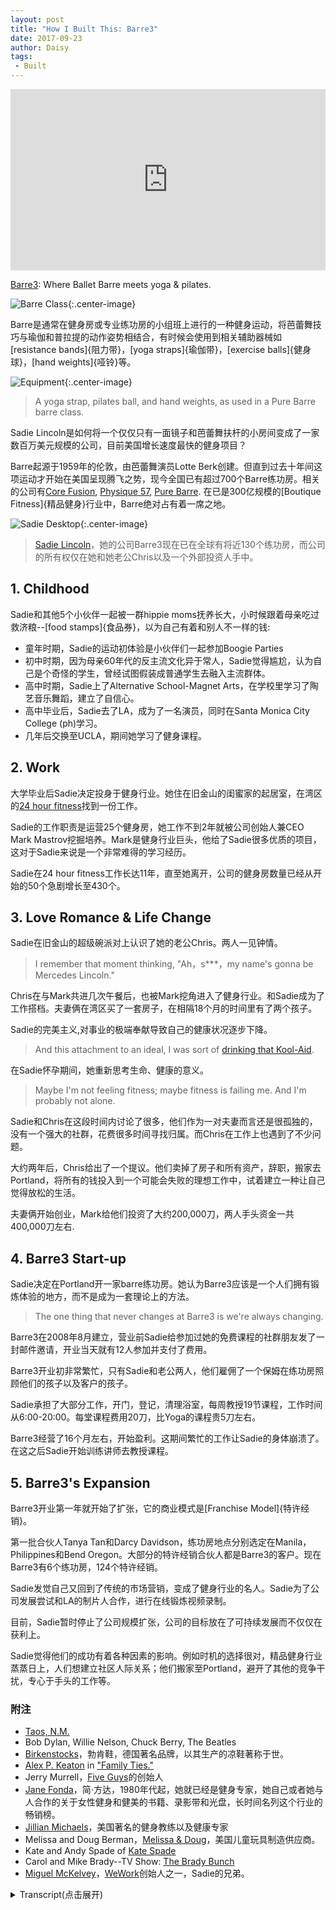 ```yaml
---
layout: post
title: "How I Built This: Barre3"
date: 2017-09-23
author: Daisy
tags:
 - Built
---
```


<iframe src="https://www.npr.org/player/embed/549459732/549579955" width="100%" height="290" frameborder="0" scrolling="no" title="NPR embedded audio player"></iframe>

[Barre3](http://barre3.com): Where Ballet Barre meets yoga & pilates.

![Barre Class](https://upload.wikimedia.org/wikipedia/commons/6/61/Barre_class_5.jpg){:.center-image}

Barre是通常在健身房或专业练功房的小组班上进行的一种健身运动，将芭蕾舞技巧与瑜伽和普拉提的动作姿势相结合，有时候会使用到相关辅助器械如[resistance bands]{阻力带}，[yoga straps]{瑜伽带}，[exercise balls]{健身球}，[hand weights]{哑铃}等。

![Equipment](https://upload.wikimedia.org/wikipedia/commons/thumb/9/93/Barre_equipment.jpeg/600px-Barre_equipment.jpeg){:.center-image}

> A yoga strap, pilates ball, and hand weights, as used in a Pure Barre barre class.

Sadie Lincoln是如何将一个仅仅只有一面镜子和芭蕾舞扶杆的小房间变成了一家数百万美元规模的公司，目前美国增长速度最快的健身项目？

Barre起源于1959年的伦敦，由芭蕾舞演员Lotte Berk创建。但直到过去十年间这项运动才开始在美国呈现腾飞之势，现今全国已有超过700个Barre练功房。相关的公司有[Core Fusion](http://www.corefusion.net.au), [Physique 57](https://physique57.com), [Pure Barre](http://purebarre.com). 在已是300亿规模的[Boutique Fitness]{精品健身}行业中，Barre绝对占有着一席之地。


![Sadie Desktop](https://barre3.com/assets/about/about-sadie_desktop-ce3433624ad0a1b55e200324256f0bcab775b964555830e5d39c0ad81bb1625c.jpg){:.center-image}

> [Sadie Lincoln](https://barre3.com/sadie)，她的公司Barre3现在已在全球有将近130个练功房，而公司的所有权仅在她和她老公Chris以及一个外部投资人手中。

## 1. Childhood

Sadie和其他5个小伙伴一起被一群hippie moms抚养长大，小时候跟着母亲吃过救济粮--[food stamps]{食品券}，以为自己有着和别人不一样的钱:

 - 童年时期，Sadie的运动初体验是小伙伴们一起参加Boogie Parties
 - 初中时期，因为母亲60年代的反主流文化异于常人，Sadie觉得尴尬，认为自己是个奇怪的学生，曾经试图假装成普通学生去融入主流群体。
 - 高中时期，Sadie上了Alternative School-Magnet Arts，在学校里学习了陶艺音乐舞蹈，建立了自信心。
 - 高中毕业后，Sadie去了LA，成为了一名演员，同时在Santa Monica City College (ph)学习。
 - 几年后交换至UCLA，期间她学习了健身课程。

## 2. Work

大学毕业后Sadie决定投身于健身行业。她住在旧金山的闺蜜家的起居室，在湾区的[24 hour fitness](https://www.24hourfitness.com)找到一份工作。

Sadie的工作职责是运营25个健身房，她工作不到2年就被公司创始人兼CEO Mark Mastrov挖掘培养。Mark是健身行业巨头，他给了Sadie很多优质的项目，这对于Sadie来说是一个非常难得的学习经历。 

Sadie在24 hour fitness工作长达11年，直至她离开，公司的健身房数量已经从开始的50个急剧增长至430个。

## 3. Love Romance & Life Change 

Sadie在旧金山的超级碗派对上认识了她的老公Chris。两人一见钟情。

> I remember that moment thinking, "Ah，s***，my name's gonna be Mercedes Lincoln."

Chris在与Mark共进几次午餐后，也被Mark挖角进入了健身行业。和Sadie成为了工作搭档。夫妻俩在湾区买了一套房子，在相隔18个月的时间里有了两个孩子。

Sadie的完美主义,对事业的极端奉献导致自己的健康状况逐步下降。

> And this attachment to an ideal, I was sort of [drinking that Kool-Aid](https://en.wikipedia.org/wiki/Drinking_the_Kool-Aid).

在Sadie怀孕期间，她重新思考生命、健康的意义。

> Maybe I'm not feeling fitness; maybe fitness is failing me. And I'm probably not alone. 

Sadie和Chris在这段时间内讨论了很多，他们作为一对夫妻而言还是很孤独的，没有一个强大的社群，花费很多时间寻找归属。而Chris在工作上也遇到了不少问题。

大约两年后，Chris给出了一个提议。他们卖掉了房子和所有资产，辞职，搬家去Portland，将所有的钱投入到一个可能会失败的理想工作中，试着建立一种让自己觉得放松的生活。

夫妻俩开始创业，Mark给他们投资了大约200,000刀，两人手头资金一共400,000刀左右.

## 4. Barre3 Start-up

Sadie决定在Portland开一家barre练功房。她认为Barre3应该是一个人们拥有锻炼体验的地方，而不是成为一套理论上的方法。

> The one thing that never changes at Barre3 is we're always changing.

Barre3在2008年8月建立，营业前Sadie给参加过她的免费课程的社群朋友发了一封邮件邀请，开业当天就有12人参加并支付了费用。

Barre3开业初非常繁忙，只有Sadie和老公两人，他们雇佣了一个保姆在练功房照顾他们的孩子以及客户的孩子。

Sadie承担了大部分工作，开门，登记，清理浴室，每周教授19节课程，工作时间从6:00-20:00。每堂课程费用20刀，比Yoga的课程贵5刀左右。

Barre3经营了16个月左右，开始盈利。这期间繁忙的工作让Sadie的身体崩溃了。在这之后Sadie开始训练讲师去教授课程。

## 5. Barre3's Expansion

Barre3开业第一年就开始了扩张，它的商业模式是[Franchise Model]{特许经销}。

第一批合伙人Tanya Tan和Darcy Davidson，练功房地点分别选定在Manila，Philippines和Bend Oregon。大部分的特许经销合伙人都是Barre3的客户。现在Barre3有6个练功房，124个特许经销。

Sadie发觉自己又回到了传统的市场营销，变成了健身行业的名人。Sadie为了公司发展尝试和LA的制片人合作，进行在线锻炼视频录制。

目前，Sadie暂时停止了公司规模扩张，公司的目标放在了可持续发展而不仅仅在获利上。

Sadie觉得他们的成功有着各种因素的影响。例如时机的选择很对，精品健身行业蒸蒸日上，人们想建立社区人际关系；他们搬家至Portland，避开了其他的竞争干扰，专心于手头的工作等。

### 附注

- [Taos, N.M.](https://en.wikipedia.org/wiki/Taos,_New_Mexico)
- Bob Dylan, Willie Nelson, Chuck Berry, The Beatles
- [Birkenstocks](https://en.wikipedia.org/wiki/Birkenstock)，勃肯鞋，德国著名品牌，以其生产的凉鞋著称于世。
- [Alex P. Keaton](https://en.wikipedia.org/wiki/Alex_P._Keaton) in ["Family Ties."](https://en.wikipedia.org/wiki/Family_Ties)
- Jerry Murrell，[Five Guys](https://en.wikipedia.org/wiki/Five_Guys)的创始人
- [Jane Fonda](https://en.wikipedia.org/wiki/Jane_Fonda)，简·方达，1980年代起，她就已经是健身专家，她自己或者她与人合作的关于女性健身和健美的书籍、录影带和光盘，长时间名列这个行业的畅销榜。
- [Jillian Michaels](https://en.wikipedia.org/wiki/Jillian_Michaels)，美国著名的健身教练以及健康专家
- Melissa and Doug Berman，[Melissa & Doug](https://en.wikipedia.org/wiki/Melissa_%26_Doug)，美国儿童玩具制造供应商。
- Kate and Andy Spade of [Kate Spade](https://en.wikipedia.org/wiki/Kate_Spade_New_York)
- Carol and Mike Brady--TV Show: [The Brady Bunch](https://en.wikipedia.org/wiki/The_Brady_Bunch)
- [Miguel McKelvey](https://www.wework.com/zh-CN/blog/author/miguel-mckelvey)，[WeWork](https://en.wikipedia.org/wiki/WeWork)创始人之一，Sadie的兄弟。


<details markdown="1"><summary> Transcript(点击展开)</summary>

SADIE LINCOLN: One evening, we put the kids to bed. I'll never forget this. We're in the living room, and Chris came up to me. And he pulled a spreadsheet out of his pocket. And he said, Sadie, I've been holding this in my pocket for a couple of weeks. And he opened it up. And it was a spreadsheet, a model, of how we could sell our home, all our possessions, and drop out and not work.

GUY RAZ, HOST:

For...

LINCOLN: ...A year.

RAZ: For a year. Wow.

LINCOLN: And that was the spark to building what we built.

RAZ: From NPR, it's HOW I BUILT THIS, a show about innovators, entrepreneurs, idealists and the stories behind the movements they built. I'm Guy Raz and on the show today, how Sadie Lincoln turned a room with mirrors and a ballet barre into a multi-million-dollar company that's now one of the fastest growing fitness programs in U.S. So if you were to take a little bit of pilates and some yoga and then throw in some ballet into the mix, you'd get barre. It's actually been around since 1959, when a former ballerina named Lotte Berk invented the whole concept in London. But it didn't really begin to take off in the U.S. until this past decade. And today there are more than 700 barre studios around the country, companies like Core Fusion, Physique 57 and Pure Barre. Now, the people who go to bar classes are overwhelmingly women. And most of them aren't just going for the exercises. They're actually connected to the culture around the whole barre movement. It's about building confidence and esteem, but it's also big business.

The whole boutique fitness sector, which barre is definitely a part of, is now a $30 billion industry. And one of the best known faces of bar, Sadie Lincoln. Her company, Barre3, now has about 130 locations all around the world. And the company is still privately owned by Sadie and her husband, Chris, and just one outside investor. Now, all of this has, of course, made them rich. And, in Sadie's case, it's made her a celebrity fitness guru, which, as you will hear, has made her very uncomfortable because Sadie isn't actually as flashy and slick as her online videos would suggest. In fact, her upbringing - it was pretty unconventional.

LINCOLN: My mom and her four best friends dropped out. They were part of the counterculture in the '60s.

RAZ: They were - like, they were living in California, and they just dropped out?

LINCOLN: They were living in California, yep. They found each other. They were kind of gypsy-like. They were traveling around together. They ended up in Taos, N.M. And each of them ended up having a child. The dads all split. And they basically raised us kids collaboratively.

RAZ: That's - I mean, was that their plan, like, to - all these women to move to Taos and, you know, basically have children and then all to raise these children together? Because it - I mean, that's how it worked out. Is that how they thought it was going to work out?

LINCOLN: I don't think they had a plan. I think it just happened. And it was a time of exploration. It was a time for them to go inward, look inside, live close to nature, trust their intellect and create and discover a new way of living.

RAZ: And there were five kids altogether?

LINCOLN: Yes. Let's see, so Lark (ph) is eight years older than me. So she's sort of like an honorary auntie in a way. But Lark, Sophia (ph), Chia (ph), Kyle (ph), Miguel (ph), me.

RAZ: So six?

LINCOLN: Yeah.

RAZ: And was fitness part of your early childhood?

LINCOLN: Well, we used to do what we called boogie parties. We would put on a rad record and boogie, dance our butts off. Bob Dylan, Willie Nelson, Chuck Berry, The Beatles, of course. We did that as a family often. So that was my first kind of introduction to just loving moving.

RAZ: And how did your mom, like, make ends meet?

LINCOLN: Well, first of all, we were often on food stamps. I do have memories of going to the store with food stamps, with a note from my mom that I could use them and thinking, oh, this is - I have different money than other people (laughter). But they did end up in to - once they got secure and they had some stability, they created their own business. They created a newspaper called What's Happening and then changed it, in later years, to Eugene Weekly, which is still the weekly publication in Eugene.

RAZ: Yeah. And did you sometimes feel like a weird kid, like a different kid?

LINCOLN: Yes. I felt like a weird kid. And then I tried to play normal, you know? I played normal for a long time - just - I didn't want my friends to know that I had this alternative, out-of-the-box family. I was really attracted to normal kids, normal families.

RAZ: Were you embarrassed?

LINCOLN: Oh, yeah. Yeah, I was embarrassed. I mean, my mom was wearing Birkenstocks before they were cool. They were smoking weed before it was legal. They were just outrageous, in some ways. Now I think it's wonderful, but back then, you know, I wanted to be - I was like Alex P. Keaton in "Family Ties."

RAZ: Were you really?

LINCOLN: Kind of - I was like - you know, I became a cheerleader, you know, which is very - you know, of course they all supported me because that's what they do, Unconditional love no matter what your choices. I was really social. I just wanted to be normal.

RAZ: So were you a pretty good student in high school?

LINCOLN: Horrible student.

RAZ: Really?

LINCOLN: (Laughter) Really bad. I went to alternative school, called Magnet Arts. I developed a great deal of confidence there. You know, we did pottery and dance and music and - but I didn't learn the basics. And then middle school - I entered middle school, and I didn't have the foundation nor the interest. And so I just kind of survived on having fun.

RAZ: So after high school, Sadie took off for LA. She thought she'd become an actor. And in the meantime, she started to take classes at Santa Monica City College (ph). And she discovered that she actually liked it. So a couple years in, she transferred to UCLA. And it was during that time she got really into fitness classes. So after college, Sadie decided to look for work in the fitness industry.

LINCOLN: Yeah, I landed a job with a company called 24 Hour Fitness. And the reason I took that job, really, was I wanted to move to San Francisco to live with my girlfriend. I lived on her dining room floor, literally. And they were based out of the Bay Area - and fitness. And I was like, perfect. Yeah, that sounds great.

RAZ: And what was the job that you were hired to do?

LINCOLN: I was hired to run all of the group exercise for, I think, 25 gyms.

RAZ: Wow.

LINCOLN: It was a big job. We were acquiring gyms at a rapid pace. So I started - I think we had around 50 gyms, and I ended up staying there for 11 years. And when I left, we had for 430 locations.
 
RAZ: Wow. So this was just massive, explosive growth.

LINCOLN: Explosive growth - I thought I was going to work there maybe two - one to two years. And I ended up reporting direct to the founder and CEO, Mark Mastrov. And he just kept igniting interest in me because he'd give me all these incredible projects along the way. So everything from sales to brand strategy, which was my favorite. I mean, it was the ultimate learning experience for me. I traveled all over the world, all through Scandinavia and Asia and Spain and Italy. Mark had other businesses besides 24 Hour Fitness that I got to be a part of - gyms in Russia.

RAZ: Wow. So he's like a major, like, fitness mogul.

LINCOLN: There's no one greater. I mean, in the fitness industry, he's known.

RAZ: Even to this day?

LINCOLN: Yeah. Oh, yeah.

RAZ: OK. So you are at 24 Hour Fitness. It's exploding in growth. And is that - by the way, is that where you met your husband, Chris?

LINCOLN: I met Chris in San Francisco outside of 24 Hour Fitness. He was working for a startup software company. I met him at a Super Bowl party.

(LAUGHTER)

RAZ: Oh, right.

LINCOLN: And we connected instantly. His last name's Lincoln. And I remember he introduced himself as Lincoln. Everybody called him Lincoln. And I remember, in that moment, thinking, ah, [expletive], my name's going to be Mercedes Lincoln. My real name is Mercedes. I knew that instant.

RAZ: Wow.

LINCOLN: Yeah, I knew. I knew.

RAZ: Oh, my gosh.

LINCOLN: Yeah, he was - yeah, he's the one. And he - after a couple of lunches with Mark Mastrov, Mark pulled Chris into the loop as well. So he ended up working direct for Mark as well. And so Mark now had me and Chris. And he would put us on projects together. So it was a wonderful testing ground for us as business partners, to see how we work together. Chris is really analytical, really grounded. I'm more of the new-shiny-thing dreamer.

We bought a house, which is like climbing Mt. Everest in the Bay Area, which was a really exciting, defining moment for us - for me especially. I rented almost my entire life growing up. So actually owning a home was incredible. We had two children, back-to-back, 18 months apart.

RAZ: So, I mean, you're living in a Bay Area. And you've got this gig with Mark. And both you and Chris are kind of doing projects for him. And what happens? Did you have - is there some sort of crisis that kind of propels you to make a big life change?

LINCOLN: Well, the first crisis for me, I think, happened before I was pregnant with my first child. I - even though I was part of this booming business and my career was booming and I was making a great salary, and, you know, we were buying a house and all that good stuff, my own health was declining. And I didn't feel good. You know, I've just been immersed in the fitness industry, but it wasn't working in my own body. I was...

RAZ: What do you mean?

LINCOLN: I was really uncomfortable in my own skin. I didn't feel alive inside, if that makes sense. I was working out really hard.

RAZ: Every day?

LINCOLN: Every day - running on the treadmill, counting how many calories I was eating and how many calories I was expending - because that's scientific, you know, calories in, calories out - you know, doing all the right things that I had learned were - was the formula for success. And this is multi-billion dollar industry I was in, was working. I mean, it was selling like hotcakes. And this attachment to an ideal, I was sort of drinking that Kool-Aid. And I was shameful that I wasn't looking that ideal or feeling that ideal.

(SOUNDBITE OF MUSIC)

RAZ: So what changed?

LINCOLN: When I got pregnant with Audrey. I think being pregnant is the ultimate opportunity to realize intuition because, if you think about it, inside your body - I was creating a baby without thinking about it. And I never felt more alive and connected and happy. For me, becoming pregnant reminded me of my roots my aunties, the power of intuition. What healthy really was was living close to nature, being intuitive, versus following someone else's formula. And I had this aha - I started to do yoga at home.

And I had this moment of clarity - I'll never forget it - where I literally said to myself, maybe I'm not feeling fitness; maybe fitness is failing me. And I'm probably not alone. Even though the fitness industry is booming, the vast majority of us - it's not working. I mean, that's the news story on the news every day. It's like, obesity's on the rise. People are more stressed out than they ever have been. There's all these magic pills, magic answers, formulas that we're all so desperately seeking.

RAZ: And were you having this conversation with your husband - with Chris - at the same time?

LINCOLN: Yes, I would say that conversation Chris and I were having more at that point versus fitness is failing or not was, we were lonely - really lonely as a couple. We were having a hard time finding belonging. We didn't have a strong community. And we were kind of like, is this it? Like, is it just you and me? You know, what's going on? He was having a hard time relating to business, as he was managing - the studios he was managing with 24 Hour Fitness.

And you know, I just - I remember this one moment, walking into the room, and he was on speakerphone, and the manager that was working with - coaching him, they were on a conference call. The guy - and he was - did it with such great intention, but he was, you know, nobody could see each other, so he was saying, OK, everybody, raise your right hand. Now put it on your back. Now lift it up. Now put it back down. Now lift it up. Put it back down. So he was having everyone the conference call pat their own back. And Chris, instead of doing that, was flipping off the speaker.

(LAUGHTER)

RAZ: Right.

LINCOLN: I was like, something needs to change. This is not working for us.

RAZ: So...

LINCOLN: We felt empty. There wasn't a sense of purpose.

RAZ: So what'd you do?

LINCOLN: So we started - I mean, over the years - over it, like, maybe a two year - we were - he was coming up with all kinds of different business plans from plant-watering business, to pizza, to nail studio chain.

RAZ: Chris was.

LINCOLN: Yeah. And so that was sort of in the backdrop. But also, it was, like, I had this good gig. I was working from home. I had two babies. He had a good job. I mean, we had bought our house. So I felt like things were kind of moving along pretty well. And one evening, we put the kids to bed. I'll never forget this.

We're in the living room, and Chris came up to me, and he pulled a spreadsheet out of his pocket. And he said, Sadie, I've been holding this in my pocket for couple weeks, and I just need to share it with you. And he opened it up, and it was a spreadsheet, a model of how we could sell our home, all our possessions, and move to Bend, Ore., and drop out and not work.

RAZ: For...

LINCOLN: A year.

RAZ: For a year, wow.

LINCOLN: And you know, I'm the one that's usually thinking of these outrageous ideas. He's more conservative and super analytical. For him to bring me this outrageous idea was honestly one of the hottest things he's ever done, because I was just like, you see me. You see adventure. And if - it's also a reflection of how I was raised.

It gave us permission to think outside of any kind of boundary. If we can not work for a year, what can we really do, you know? So that idea morphed into, let's sell the house, and let's put every single penny into a dream job that might fail, but we don't care. Let's just try to build a life for ourselves that will feel like dropping out, that will feel free. And that was the spark to building what we built with Barre3.

RAZ: Wow, so - and so with the money, you moved to Bend, Ore.

LINCOLN: We ended up deciding on Portland because I wasn't as excited about Bend, you know? I wanted to be in a more thriving, urban market.

RAZ: How much cash did you guys have to live off?

LINCOLN: I don't remember the exact number, but I can tell you this. We went down to one car. We packed all of our belongings into the car - a moving van. We moved our two kids, our cat to Portland, Ore. We rented a small, little house. We just went down to the bare minimum.

RAZ: And how much did you have to put towards this business idea?

LINCOLN: So our only investor to this day is Mark Mastrov. So...

RAZ: So he said, hey, I'll work with you guys.

LINCOLN: Yeah, so he gave us a small investment - I want to say, like, under 200,000. And then our house, which - so we probably had maybe 3- or 400,000, and that was with a cushion - a little cushion.

RAZ: Your life savings.

LINCOLN: ...Life savings.

RAZ: And you poured much of that into this business idea.

LINCOLN: Yeah.

RAZ: So what was the concept that you guys started to work on when you got to Oregon?

LINCOLN: Well, I became enamored with studio culture and going to yoga studios, going to barre studios. In the late '90s, early 2000s, barre was really igniting in New York, and in San Francisco and...

RAZ: And just for people who have no idea what barre is, can you just explain it a little bit more?

LINCOLN: Yeah, well, barre back then was based off of the Lotte Berk method, which - she was a dancer who rehabbed herself, basically, at a ballet barre. And her first instructors started the first barre studios - Core Fusion, Physique 57, Bar Method. There's a bunch of them out there. And they sort of had a renaissance in the early 2000s. And I started to take those classes, and I was intrigued by them.

RAZ: How come?

LINCOLN: For one thing, they reminded me of sort of a contemporary Jazzercise, to be honest. And then using the ballet barre as a prop just has this instant grace, and art and heritage that was really attractive to me.

RAZ: I mean, when you got into - when you decided to open a barre studio, there were competitors out there, right? So did you think - how were you able to say, well, we're going to be different this way or attract customers by doing this?

LINCOLN: Yeah, so we moved to Portland - a conscious decision where there was no barre around us. And I loved using the ballet barre. I loved the isometric work of Lotte Berk and the small movements and the music. But I wanted to create a studio that, instead of being something, being the answer, being a methodology - I didn't want it to be the Sadie Lincoln method or the Barre3 method. I just wanted it to be an exercise experience from the very beginning. In our instructor manual, the very first sentence is, the one thing that never changes at Barre3 is we're always changing.

At the very beginning of class, almost every instructor will start by saying, welcome to Barre3. I give you full permission to do something different than I say. Your only job is to listen - not to me, but yourself. I'm your guide. We're going to turn the music on. I'm going to show you how to align your body. And then I want to make it your own.

RAZ: But just as an idea to introduce people, I mean, obviously, you introduce it to people when they show up and when they start taking the classes, right? But, like, when you passed by the studio and you saw this thing, Barre3 - B-A-R-R-E-3. Like, a lot of people - maybe I'm speaking for men, I guess. I don't know. I'm probably betraying my stupidity - would say, what is this Bar-re (ph)?

LINCOLN: Yes.

RAZ: Like, what is this thing, right? And so I can't be the only person who thought that when I first saw it.

LINCOLN: Nobody knew how to pronounce it. Nobody knew what it was. I had a tagline at the beginning, where ballet barre meets yoga and platies.

RAZ: Which, yeah - OK, that makes sense.

LINCOLN: Right. To - it was a descriptor to explain what it was.

RAZ: How did you come up with a routine? Did you spend, like, weeks and months kind of writing it down, or...

LINCOLN: Yeah. Well, I had taught for about 20 years all different concepts. And so I started to piece together the concepts that balanced the body. So I really focused on working opposing muscle groups in every exercise. So if I worked the bicep, I was going to equally work the triceps. So I had this whole system.

RAZ: When you open your doors - and this is August, 2008 - was it right away? Was it, like, a hit? Did people - were people, like, lining up to come in? Was it a curiosity?

LINCOLN: Yeah, before I even opened our studio, I taught free classes upstairs of what is now a Wholefoods. But at the time it was Wild Oats. And I'll never forget the day we finally got our permit to open the doors. I sent out an email to the community that was coming to my free classes. And I said, hey, I got my certificate of occupancy. I'm going to teach a class tonight.

And I thought maybe a couple of people would show up, you know, my friends, my good friends that I had made. Twelve people showed up and paid that night. And I sent out the email at 2. And I think I taught at 5:45. And I will never forget that moment. The sun was coming in. I played - my opening song was Seal, "Amazing." And to this day, when I hear that song, it's such a visceral memory of, this is going to work.

(SOUNDBITE OF MUSIC)

RAZ: Sadie Lincoln. In just a moment, how she took Barre3 from a studio above Wild Oats to locations across the country and in the process, almost became someone she didn't want to be. I'm Guy Raz. Stay with us. You're listening to HOW I BUILT THIS from NPR.

(SOUNDBITE OF MUSIC)

RAZ: Hey, welcome back to HOW I BUILT THIS from NPR. I'm Guy Raz. So it's 2008. And at this point, Sadie and Chris are pretty busy running their studio in Portland. And they spend so much time there that they actually have to hire a babysitter to be at the studio so that their kids, and then their client's kids, can also come to the studio.

LINCOLN: I was a busy mom with two kids. And I think the most important thing, to both Chris and I, is we wanted to have a community. We wanted a place where we could attract people that were inspirational, thoughtful, connected, exciting to be around.

RAZ: And it was just the two of you at the beginning, right?

LINCOLN: It was just the two of us at the beginning. And then one of my girlfriends who had moved from the Bay Area - she taught one or two classes in the evening. But I checked everybody in - opened the doors, checked everybody in, cleaned the bathrooms - I mean, the whole thing - taught all 19 classes. Six a.m. to 8 p.m., I was there. I knew every single client. Mary Ellen (ph), I remember she was the first person that signed a membership. She's still one of my clients.

RAZ: And if you were a drop-in at that time, how much do you have to pay to take a class?

LINCOLN: Twenty dollars, which was...

RAZ: So it wasn't cheap.

LINCOLN: It wasn't - it was probably around $5 more than yoga.

RAZ: How much runway did you have before this had to actually start making a profit?

LINCOLN: I think our return was maybe in 16 months or so. It was a pretty quick return. You know, starting with 19 classes a week and having those classes have at least 10 to 12 people was our goal. And that's exactly what we did.

RAZ: I mean, you must have been stressed out.

LINCOLN: Oh, yeah.

RAZ: Even though you were doing 19 classes a week and you probably got a lot of your stress out that way, you still must have been stressed out.

LINCOLN: Teaching 19 classes a week is not healthy. It is not balanced.

RAZ: (Laughter) All right, yeah. Right.

LINCOLN: It is not - the short of the story is my body broke. Literally, my back went out. And I remember my mom saying to me, honey, you're embodying your business - because I was, like, walking around like a 90-year-old woman, you know, with my back slumped over, like, whining and hurting.

RAZ: Yeah.

LINCOLN: And it was like, oh, yeah, shoot, you know, this isn't good. So that was a moment. I was training instructors at the time, so I did have some relief. But I learned that to be healthy, it really is OK to pause, to not move, to not achieve and to not have an outward expression of what exercise means.

RAZ: But, I mean, you must have, like, you know, pulled out of this because you - I mean, you still managed to open up a second location pretty fast, right?

LINCOLN: Pretty much right away. I mean, the first year we were open, we put up a tab on our website that said, grow with us. And we got instant interest.

RAZ: What did that mean - like, start your own Barre3?

LINCOLN: Yeah. We knew - we had - you know, we grew up in an industry where we knew how to run multi-unit operations. So going into Barre3, we thought, you know, let's open maybe 20 of these in the Pacific Northwest.

RAZ: So from the get-go, you thought, our model should be franchising.

LINCOLN: Yeah. We have this unique knowledge and wisdom in the industry. So instead of raising money to open our own, let's look into this franchise model, which is really ultimately about empowering someone else to invest in this idea that we have - in our wisdom - and open up their own business.

RAZ: And so instead of going to venture capitalists and banks or whatever...

LINCOLN: Yeah.

RAZ: ...You didn't have to - you thought...

LINCOLN: We didn't want to. We didn't want to be beholden to institutional money. Instead, I was really excited about - still am excited about - the idea of being beholden to other people just like me, who had a dream and wanted to open their own business and have their own skin in the game and be able to make it their own.

RAZ: So where was the second location?

LINCOLN: Our first two partners to sign were the Philippines - in Manila - and Bend, Ore.

RAZ: Wow. So you franchised immediately to Manila.

LINCOLN: Yeah. Yeah, this woman came in. Her name's Tanya Tan. And she was in the states and discovered us. And her family is very entrepreneurial. They have a family business, and then their children each have different business models. And she's the youngest of all the children. And she chose Barre3.

RAZ: Wow. And because you and Chris had this experience at 24 Hour Fitness franchising, you kind of understood how to structure it.

LINCOLN: I did. I was - we were - we were bullish that way. And, I mean, it was exciting. It was an adventure. But we knew we could do it. We knew we could do it internationally with the right partner. And then Darcy, in Bend, was close enough. And she was coming to class and really a part of our tribe. Shortly after that was Carrie, who opened in Vancouver, Wash., which is just 20 minutes away.

So most of our franchise partners were, or are, clients. So they came to Barre3, loved Barre3, knew Barre3. We're owner-operated. So unlike some franchises, our franchise is owner operated. So if you're going to franchise with us, you're really going to live and breathe the product. You're going to teach and manage and, you know, be the face of it.

RAZ: Yeah, it's interesting because we had Jerry Murrell on the show, the founder of Five Guys and - which is, like, one of the fastest growing - very different business from yours, burgers and fries.

LINCOLN: Although, I bet more similar than different, in some ways. But you never know. (Laughter).

RAZ: Yeah. And he was opposed to it. Like, all of his sons, part of the, you know, the five guys, they were like, Dad, let's do this. And he really didn't want to do it because to him, like, the burger that they were serving and the fries that they were serving, was - it was great - he could control the quality. He just - he was completely opposed to the idea. Obviously, he feels differently today. So weren't you nervous...

LINCOLN: Yeah.

RAZ: ...About handing over your concept to somebody who could, like, screw it up?

LINCOLN: No. I think that's one thing about - I have unbridled optimism in people, sometimes to a fault, to be honest. But I really do believe in people. And here's the thing. We don't - our product isn't a burger. It's a person. It's someone teaching a class. And I cannot pretend to be able to control that because I can't control other people, nor do I want to.

RAZ: But how did you - I mean, there's no way - I mean, as a creative person and a creator of this concept, that you spent, you know, years on honing, there's no way that you just handed it over and said, go, run with it. Like, you had to get there mentally, I have to assume.

LINCOLN: Well, it's person by person, you know? We would meet with these people and see if there was a deep connection. I believed in our training program. I believed in my ability. My master's is in education. I love training and developing people. And that's what I wanted to bring to fitness, is this idea of teaching. And a true teacher - the teachers that I loved the most - going back to Santa Monica City College - and the teachers who really brought something out of me, it wasn't that they were all-knowing and that they had the answers. They sparked something inside of me that made me realize I have the answers.

And I love doing that with body. I love doing that with movement. I love showing people that you can, first of all, run your own studio, and you can do it your own way. Here's our blueprint. But you now get to go and put your own fingerprint on it, because I do not want you to copy. This is not the Sadie Lincoln method. I am not a guru. We're the anti-guru company. And your true power, all of my owners, is in collective wisdom, just like I was raised. We didn't even use the word chain. We still don't. We're a family of owners.

RAZ: I mean, were all of the partners just, like, everything - was it just a perfect fit at all - it all worked out great? Because it's what it sounds like - you didn't really run into any problems.

LINCOLN: Well, we did - I mean, I think the biggest problem was, it's emotional. It's scary, and it's emotional. And those first partners took a big risk in us, and we took a big, you know, jump and leap of faith, trust fall with them as well. Every owner to this day is a trust fall. And when you franchise, you can't fire someone when you franchise.

RAZ: Right, yeah.

LINCOLN: They're - you're in a partnership, and it's for the long term. And me and Chris, our job is to always keep that value up so they see that importance of being connected to something bigger. And you know, that's really what drives me. I'm beholden to all of these partners.

RAZ: You're the CEO of the company.

LINCOLN: I am.

RAZ: How many locations do you guys own?

LINCOLN: We own six locations, and then we have a 124 franchised.

RAZ: As you guys were just expanding and exploding in growth, I mean, at what point did just - did you and Chris just say, this is crazy? I mean, it must've been like a hamster wheel that just never stopped going.

LINCOLN: Yeah, I mean, right in the middle there, I kind of lost myself in it. We were booming. We were being acknowledged as, like - we were getting great press. You know, we really hit mainstream. And it went from this really insular, like, word-of-mouth, tribal kind of secret to, boom, national stage and world stage, really. And I was at the center of that. So that was kind of crazy. I got lost in that a little bit, just being a public figure.

RAZ: You became kind of a fitness celebrity.

LINCOLN: In a way, yeah. And I started to fall into this marketing machine which I had left. When we moved to Portland, we decidedly shut out all traditional marketing. And a way to, like, express ourselves - we didn't even like using the word fitness.

And then all of a sudden, I kind of got back into that machine. And I was in publications. I was working with this producer in L.A. And everybody was telling me this way of speaking about fitness. This is the way you speak about what you're doing to sell things.

RAZ: You had people come to you saying, Sadie, we can turn you into the next Jane Fonda.

LINCOLN: Yes, that's right.

RAZ: You - and if you go to the website, I mean, you still are the face of it. And there're videos about - of you, and - but you didn't want to embrace that.

LINCOLN: Well, I did want it because the idea of growing and serving the company that way was really exciting to me. And to be able to get that kind of attention and to fuel our business was super exciting. I mean, it really helps.

Soulfully, though, it went against my intuition about not being a guru. And I don't want to feed the messages that are already so loud. We've got the message. It's loud and clear everywhere - yes, if you work out and you do these things, you're going to look like this.

And I was getting trained by producers and stuff to say things. So while you're working out, you're always supposed to say, you're working out this muscle so you can have a thinner waist for bikini season. You're doing this so that you can have this, you know? It sells like hotcakes. This is the way you're supposed to do it. And I tried it on for size.

They also said, get hair and makeup, you know, get a stylist. So I did all that. So we have online workouts. And there's this little era of online workouts where you can see where I did this change. We've pulled some of them. But I hired a makeup person. I started to be more self-conscious about what I wore on camera. And then I started to speak in a different language that was more, like, quote, unquote, "results-oriented." And under the videos, the people who were commenting, they were checking me. My clients, the people who are part of my movement, were checking me at the door.

RAZ: They were saying...

LINCOLN: They were saying, honey, you don't need to wear all that bronzer, you're beautiful as you are. And you know what? You don't need to tell me to get teeny, tiny arms, like, I'm doing this because I want to be strong.

RAZ: I'm sure there are people who were saying to you, look, do you want to be a, you know, X-million-dollar company, or do you want to be an XXXX-million-dollar company? And you can do that. I mean, you can become like Jillian Michaels or like another, you know, Jane Fonda kind of person, or...

LINCOLN: And by the way, I respect all those people - mad respect for all these incredible - most people in my space who are booming right now are incredible women. And I think we all want the same thing.

In terms of growing bigger, I'm actually not focused on growing bigger anymore with the company. We've paused franchising for now. We're just holding. We're being still, and we're being uncomfortable and still. Being still is uncomfortable. It's very analogous to in class. When we're still in class or when you try to meditate - I don't know if you ever have - it's uncomfortable to be still.

RAZ: Yes, I do every day, and I'm still crazy.

LINCOLN: It's hard. It's hard to be still because it's a real, like, inner-mirror thing. You have to check in and see things. So if you look at a company as a person, we've decidedly decided to meditate for a moment, just be still.

RAZ: What was the reason? I mean, did something happen, or did you and Chris just sit down and say, let's just put this on pause? Why? I mean, in any other business...

LINCOLN: Well, we started...

RAZ: ...People would say, we're growing, let's grow, let's grow and grow, grow.

LINCOLN: Yeah, which is exciting. Well, we started to be courted by a lot of institutional bankers. Pure Barre was sold for $121 million. They are a barre chain.

RAZ: Yes, and bigger - they have more locations.

LINCOLN: Bigger, amazing, incredible, a powerhouse, right? And, like, the story we kept hearing is, who's going to be number two? Who's going to be number two? And you could be valued at gazillion dollars. And so we started to entertain a bunch of conversations.

RAZ: You could have just cashed out, like, majorly.

LINCOLN: I - yeah. There's lots of choice out there, right? And I kind of feel like I want to be a bit of a rebel. So I am seeking, right now, other CEOs, other founders, other people in this world who are going at it alone. So I just want to protect what I have versus make it giant. And I want to show kind of the business community that you can do it that way.

RAZ: Yeah.

LINCOLN: There's not that many people saying that in the business community. You know, the value of not growing, the value of not selling.

RAZ: You know, it's interesting because there's this kind of drive in certain segments of the business world to do that. But there are plenty of companies, including - you know, episodes on the show we did with - we did with Angie's List - of companies that are not profitable, but they're sustainable. They are, more or less, breaking even every year.

LINCOLN: Yeah.

RAZ: But that has enabled them to hire, you know, more than a thousand people. And there are lots of companies that aren't as focused on profit but are focused on sustainability and just creating jobs and creating careers for people. I mean, so it doesn't have to be about growth and expansion and growth and expansion, right?

LINCOLN: That's right. That's really what I love about my product, is that we literally embody ideas in Barre3. So we're teaching exercise, but we're embodying ideas. So stay with me for a second. I know this is strange to hear. But I think what you just said is so analogous to fitness. You can do a 30-day extreme program with your body. You know, exercise every single day, eat nothing white, you know, drink tons of water, get 10 hours of sleep every single day, you know, lift lots of weights and get tremendous results. That's, like, exciting, right? It's tremendous, like, change in your body. Is that sustainable, to exercise every single day and to be that regimented and disciplined? Not for most people. It's a short-term outcome.

And that is the story we're sold over and over again with fitness. The story which is less intoxicating to a lot of people but, over time, I think they really get it, is this sustainability model in the body - exercising 10 minutes a day, being in touch with the food you're eating - you know, that it's OK to drink a glass of wine, that relationships are just as healthy as exercise and that developing a long-term relationship with exercise that's sustainable is actually going to benefit your posture. You'll live longer. You'll feel better in your skin. Yeah, you won't shed weight in 30 days necessarily. But in the long-term, you will.

RAZ: You know, there's something I've been meaning to ask you about, which is, you know, we've had like Melissa and Doug Berman on the show, who came up with Melissa & Doug Toys for kids and Kate and Andy Spade, of course, of Kate Spade. And they have these incredible partnerships. I mean, they're married. And they are - you know, they built these incredible businesses together.

But then, you know, I've talked to other entrepreneurs who say there's no way I could work with my partner. There's just no way. I mean, my - that the person who I have a family with, like, that - we would just kill each other. You and Chris have built a business together. Has it - is it just your personalities mesh, and you naturally find your way? Or is there ever any tension? Or...

LINCOLN: Yeah. I mean, there's no way - I'm sure there's a way, but I can't imagine a way of not working with Chris. Yes, there's tension. So I'll start there. We're different in that he's really analytical, and his skills are different. He's very thoughtful. He doesn't talk very much. He thinks about things for a long, long, long time, whereas I just go gut instinct. Yeah, we're both starters. We're both entrepreneurial. We both are really into our children and our dogs. I have my best friend by my side, my rock. He's the one that gives me courage to be bold and to make crazy decisions. And so it just works for us.

RAZ: Are you always talking about the business?

LINCOLN: We talk about it a lot. Like, we talk about the business more than we do our kids. We were joking. We were talking about how many business decisions have been made in bed. But then we were laughing about how funny that sounds because it - nothing about that's sexy. It's like Carol and Mike Brady. Like, that's who we are in bed. We lie in bed with our laptops. And we're like, what color should it be? Orange. OK. What should our name be? Barre3. Sounds great. But it's kind of beautiful, too, you know?

RAZ: How much of - I ask pretty much everybody who's been on a show about this question, which is, how much of what happened to you guys has to do with luck, and how much of it has to do with your skill and ability?

LINCOLN: Oh, gosh. I think timing was great for us. This boutique movement started, and people wanted connection and community. I'm a teacher. And group exercise became hot again - moving to Portland in just the right moment, being shut out from all the noise so we weren't competing with anyone. We can just do exactly what we need to do, scratch our own itch. So that's luck, in a way, that this movement - you know, at the right time. But a lot of hard work and inner work and paying our dues out there in the business world certainly was a part of this. So it's, yeah, I think probably like most businesses, a combination of all those factors.

RAZ: Sadie Lincoln, founder of Barre3. By the way, if her childhood story sounded somewhat familiar, it's probably because you heard her brother Miguel's version on a previous episode of this show. He's Miguel McKelvey, founder of the multibillion-dollar company WeWork. Miguel also grew up in that all-women's collective. And like his sister Sadie, he also rebelled against it by going into business.

LINCOLN: Was it better than Miguel's?

RAZ: (Laughter) So much better, so much better than Miguel's, yeah.

LINCOLN: I can't beat him. I'm just kidding. But I will say, I was really excited because my high school chose me over him for the hall of fame.

RAZ: Oh, that's good. Sorry, Miguel.

LINCOLN: (Laughter) Us hippie kids, you know?

(SOUNDBITE OF MUSIC)

RAZ: And please do stick around because in just a moment, we're going to hear from you about the things that you're building.

(SOUNDBITE OF MUSIC)

RAZ: Hey, thanks for sticking around because it's time now for How You Built That. And this story begins about five years ago when Matt Wallace was just standing in his kitchen in Washington, D.C.

MATT WALLACE: We had a bag of cherries in the fridge, and we needed to use them before they went bad.

RAZ: Anyway, he and his girlfriend, Kori, happened to be making turkey burgers at the time. And they were short on ketchup.

M. WALLACE: But I like to mess around in the kitchen, so that's where my creative energy kind of comes out.

KORI WALLACE: And knowing you, you probably wanted to make tomato ketchup. But we didn't have tomatoes, so you said, I'm going to make cherry ketchup.

RAZ: So Matt looked online, found a recipe and then cooked the cherries with vinegar, and sugar and spices, and boom, he had fresh cherry ketchup. It was kind of sweet and kind of smoky.

M. WALLACE: It was definitely a novel thing. And we both really liked it. Yeah, it...

K. WALLACE: Yeah, I loved it.

RAZ: And the story could've ended there, except, a few months later, Matt was sitting at his office - he works in the energy business - and he started to think. But he wasn't thinking about energy.

M. WALLACE: You know, I kept thinking about the ketchup. I just had this moment of realizing, you know, there's literally one kind of ketchup on the market, and there's this huge gap that no one knows about.

RAZ: Matt couldn't stop thinking about the tyranny of the tomato and a gap in the ketchup market that could be filled not just with cherries, but with all kinds of fruit. So that day, he emailed Kori about starting a business.

M. WALLACE: It was probably 30 emails back and forth. And I felt like I had the idea kind of downloaded into my head fully formed.

K. WALLACE: Well, he also knew right away that he wanted to call it 'Chups because his best friend growing up referred to ketchup as chup (ph) - like, pass the chup.

RAZ: So Kori and Matt started to experiment. They took celery and onion, garlic and vinegar, and they'd mix those ingredients with blueberries, mangoes, peaches, plums and, of course, cherries. And what they came up with were five different types of ketchup.

M. WALLACE: They work really well with a lot of foods that you wouldn't normally pair your Heinz with - pork tenderloin. Fried rice is really nice.

RAZ: Matt and Kori started doing taste tests with their friends.

K. WALLACE: ...Great as a base for a vinaigrette. Put them out with their cheese plates.

RAZ: And they even got a thumbs-up from celebrity chef Jose Andres, who actually featured the ketchups in one of his restaurants.

M. WALLACE: That was really the impetus for me, that this guy knows what he's talking about. If we have his sort of unofficial endorsement that this is a good product, you know, we got to go for it. We got to make this thing official.

RAZ: So Matt and Kori raised $22,000 on Kickstarter, and moved 'Chups out of their kitchen and into a shared commercial space in D.C. And they're now selling 'Chups in a few Whole Foods and local markets in the D.C. area. Oh, and somewhere along the line, they also got married.

M. WALLACE: We wanted to do something meaningful. We wanted to do something together.

K. WALLACE: Yeah. We're learning the art of the hustle and all of those things. And we get better at it every week.

M. WALLACE: Yeah, despite the fact that it's not killing it, flying off the grocery store shelves, we've put everything into it. I mean, we - it's all sweat equity at this point.

RAZ: That's Matt and Kori Wallace. 'Chups ketchup is expecting to make $50,000 this year. They're not turning a profit just yet. Matt is keeping his day job for now. But Kori is working full time on the business. To find out more about 'Chups, check out our Facebook page.

And of course, if you want to tell us your story, go to build.npr.org. We read each and every one of your pitches. And thanks so much for listening to the show this week. If you want to find out more, you can go to howibuiltthis.npr.org. You could also send us an email. It's hibt@npr.org. You can tweet at us. That's @HowIBuiltThis. And of course, please do subscribe to the show on Apple Podcasts or however you get your podcasts.

Our show was produced this week by Rund Abdelfatah with original music composed by Ramtin Arablouei. Thanks also to Neva Grant, Sanaz Meshkinpour, Claire Breen and Jeff Rogers. Our intern is Lawrence Wu. I'm Guy Raz, and you've been listening to HOW I BUILT THIS from NPR.

(SOUNDBITE OF MUSIC)

Copyright © 2017 NPR. All rights reserved. Visit our website terms of use and permissions pages at www.npr.org for further information.

NPR transcripts are created on a rush deadline by Verb8tm, Inc., an NPR contractor, and produced using a proprietary transcription process developed with NPR. This text may not be in its final form and may be updated or revised in the future. Accuracy and availability may vary. The authoritative record of NPR’s programming is the audio record.

</details>

